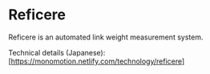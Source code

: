# Reficere

Reficere is an automated link weight measurement system.

Technical details (Japanese): [https://monomotion.netlify.com/technology/reficere]

